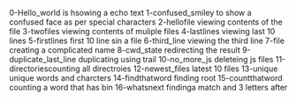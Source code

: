 0-Hello_world is hsowing a echo text
1-confused_smiley to show a confused face as per special characters
2-hellofile viewing contents of the file
3-twofiles viewing contents of muliple files
4-lastlines viewing last 10 lines
5-firstlines first 10 line sin a file
6-third_line viewing the third line
7-file creating a complicated name
8-cwd_state redirecting the result
9-duplicate_last_line duplicating using trail 
10-no_more_js deleteing js files
11-directoriescounting all directroies
12-newest_files latest 10 files
13-unique unique words and charcters
14-findthatword finding root
15-countthatword counting a word that has bin
16-whatsnext findinga match and 3 letters after 
